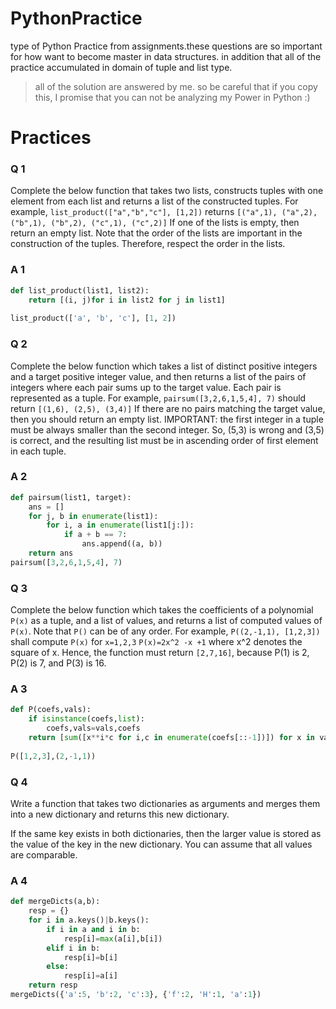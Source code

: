 # PythonPractice


type of Python Practice from assignments.these questions are so important for how want to become master in data structures. in addition that all of the practice accumulated in domain of tuple and list type.

> all of the solution are answered by me. so be careful that if you copy this, I promise that you can not be analyzing my Power in Python :)

# Practices

### Q 1
Complete the below function that takes two lists, constructs tuples with one element from each list and returns a list of the constructed tuples. For example,
```list_product(["a","b","c"], [1,2])``` returns 
```[("a",1), ("a",2), ("b",1), ("b",2), ("c",1), ("c",2)]```
If one of the lists is empty, then return an empty list. Note that the order of the lists are important in the construction of the tuples. Therefore, respect the order in the lists.




### A 1
```python
def list_product(list1, list2):
	return [(i, j)for i in list2 for j in list1]
	
list_product(['a', 'b', 'c'], [1, 2])
```

### Q 2
Complete the below function which takes a list of distinct positive integers and a target positive integer value, and then returns a list of the pairs of integers where each pair sums up to the target value. Each pair is represented as a tuple. For example, 
```pairsum([3,2,6,1,5,4], 7)``` should return
```[(1,6), (2,5), (3,4)]```
If there are no pairs matching the target value, then you should return an empty list. IMPORTANT: the first integer in a tuple must be always smaller than the second integer. So, (5,3) is wrong and (3,5) is correct, and the resulting list must be in ascending order of first element in each tuple.




### A 2
```python
def pairsum(list1, target):
	ans = []
	for j, b in enumerate(list1):
		for i, a in enumerate(list1[j:]):
			if a + b == 7:
				ans.append((a, b))
	return ans
pairsum([3,2,6,1,5,4], 7)
```

### Q 3
Complete the below function which takes the coefficients of a polynomial ```P(x)``` as a tuple, and a list of values, and returns a list of computed values of `P(x)`. Note that `P()` can be of any order. For example, 
```P((2,-1,1), [1,2,3])``` shall compute ```P(x)``` for ```x=1,2,3```
```P(x)=2x^2 -x +1```
where x^2 denotes the square of x. Hence, the function must return ```[2,7,16]```, because P(1) is 2, P(2) is 7, and P(3) is 16.




### A 3
```python
def P(coefs,vals):
    if isinstance(coefs,list):
        coefs,vals=vals,coefs
    return [sum([x**i*c for i,c in enumerate(coefs[::-1])]) for x in vals]
    
P([1,2,3],(2,-1,1))
```


### Q 4
Write a function that takes two dictionaries as arguments
and merges them into a new dictionary and returns this
new dictionary.

If the same key exists in both dictionaries, then the 
larger value is stored as the value of the key in the new dictionary. You can assume that all values are comparable.




### A 4
```python
def mergeDicts(a,b):
    resp = {}
    for i in a.keys()|b.keys():
        if i in a and i in b:
            resp[i]=max(a[i],b[i])
        elif i in b:
            resp[i]=b[i]
        else:
            resp[i]=a[i]
    return resp
mergeDicts({'a':5, 'b':2, 'c':3}, {'f':2, 'H':1, 'a':1})
```


